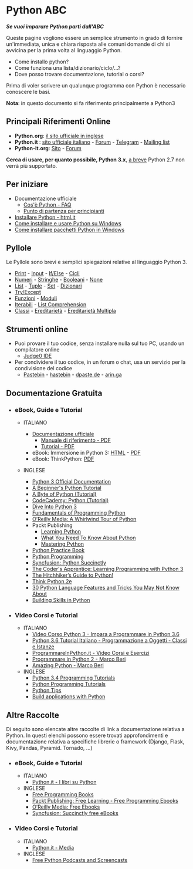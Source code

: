 # Python ABC

_**Se vuoi imparare Python parti dall'ABC**_

Queste pagine vogliono essere un semplice strumento in grado di fornire un'immediata, unica e chiara risposta alle comuni domande di chi si avvicina per la prima volta al linguaggio Python.

* Come installo python?
* Come funziona una lista/dizionario/ciclo/...?
* Dove posso trovare documentazione, tutorial o corsi?

Prima di voler scrivere un qualunque programma con Python è necessario conoscere le basi.

**Nota**: in questo documento si fa riferimento principalmente a Python3


## Principali Riferimenti Online
* **Python.org**: [il sito ufficiale in inglese](https://docs.python.org)
* **Python.it** : [sito ufficiale italiano](http://www.python.it/) - [Forum](http://www.python.it/forum) - [Telegram](https://t.me/pythonita) - [Mailing list](http://www.python.it/comunita/mailing-list/)
* **Python-it.org**: [Sito](http://www.python-it.org) - [Forum](http://www.python-it.org/forum)

**Cerca di usare, per quanto possibile, Python 3.x**, [a breve](https://pythonclock.org) Python 2.7 non verrà più supportato.

## Per iniziare

  * Documentazione ufficiale
     * [Cos'è Python - FAQ](http://python.it/doc/faq/)
     * [Punto di partenza per principianti](http://python.it/doc/newbie/)
  * [Installare Python - html.it](http://www.html.it/pag/15609/installare-python/)
  * [Come installare e usare Python su Windows](https://gist.github.com/ricpol/2ca0ae46f02bfddf08036fa85519aa97)
  * [Come installare pacchetti Python in Windows](https://gist.github.com/ricpol/2ca0ae46f02bfddf08036fa85519aa97)

## Pyllole

Le Pyllole sono brevi e semplici spiegazioni relative al linguaggio Python 3.

* [Print](Pyllole/Print.md) - [Input](Pyllole/Input.md) - [If/Else](Pyllole/If-Else.md) - [Cicli](Pyllole/Loops.md)
* [Numeri](Pyllole/Type_Number.md) - [Stringhe](Pyllole/Type_String.md) - [Booleani](Pyllole/Type_Boolean.md) - [None](Pyllole/Type_None.md)
* [List](Pyllole/Type_List.md) - [Tuple](Pyllole/Type_Tuple.md) - [Set](Pyllole/Type_Set.md) - [Dizionari](Pyllole/Type_Dictionary.md)
* [Try/Except](Pyllole/Try_Except.md)
* [Funzioni](Pyllole/Functions.md) - [Moduli](Pyllole/Modules.md)
* [Iterabili](Pyllole/Iterable.md) - [List Comprehension](Pyllole/List_Comprehension.md)
* [Classi](Pyllole/Classes.md) - [Ereditarietà](Pyllole/Inheritance.md) - [Ereditarietà Multipla](Pyllole/Inheritance_Multiple.md)


## Strumenti online

  * Puoi provare il tuo codice, senza installare nulla sul tuo PC, usando un compilatore online
     * [Judge0 IDE](https://ide.judge0.com)
  * Per condividere il tuo codice, in un forum o chat, usa un servizio per la condivisione del codice
     * [Pastebin](https://pastebin.com) -  [hastebin](https://hastebin.com) - [dpaste.de](https://dpaste.de) - [arin.ga](https://arin.ga)

## Documentazione Gratuita

* ### eBook, Guide e Tutorial
  * ITALIANO
      * [Documentazione ufficiale](http://docs.python.it)
          * [Manuale di riferimento  - PDF](http://docs.python.it/paper-a4/ref.pdf)
          * [Tutorial - PDF](http://docs.python.it/paper-a4/tut.pdf)
      * eBook: Immersione in Python 3: [HTML](http://gpiancastelli.altervista.org/dip3-it/) - [PDF](http://gpiancastelli.altervista.org/dip3-it/d/diveintopython3-it-pdf-latest.zip)
      * eBook: ThinkPython: [PDF](https://github.com/AllenDowney/ThinkPythonItalian/blob/master/thinkpython_italian.pdf)

  * INGLESE

      * [Python 3 Official Documentation](https://docs.python.org/3/download.html)
      * [A Beginner's Python Tutorial](https://en.wikibooks.org/wiki/A_Beginner%27s_Python_Tutorial)
      * [A Byte of Python (Tutorial)](https://python.swaroopch.com/first_steps.html)
      * [CodeCademy: Python (Tutorial)](https://www.codecademy.com/learn/python)
      * [Dive Into Python 3](http://getpython3.com/diveintopython3/)
      * [Fundamentals of Programming Python](http://python.cs.southern.edu/pythonbook/pythonbook.pdf)
      * [O’Reilly Media: A Whirlwind Tour of Python](http://www.oreilly.com/programming/free/files/a-whirlwind-tour-of-python.pdf)
      * Packt Publishing
          * [Learning Python](https://www.packtpub.com/packt/free-ebook/learning-python)
          * [What You Need To Know About Python](https://www.packtpub.com/packt/free-ebook/what-you-need-know-about-python)
          * [Mastering Python](https://www.packtpub.com/free-ebook/mastering-python)
      * [Python Practice Book](https://anandology.com/python-practice-book/index.html)
      * [Python Programming](https://upload.wikimedia.org/wikipedia/commons/9/91/Python_Programming.pdf)
      * [Syncfusion: Python Succinctly](https://www.syncfusion.com/ebooks/python)
      * [The Coder's Apprentice: Learning Programming with Python 3](http://www.spronck.net/pythonbook/)
      * [The Hitchhiker’s Guide to Python!](http://docs.python-guide.org/en/latest/)
      * [Think Python 2e](http://greenteapress.com/wp/think-python-2e/)
      * [30 Python Language Features and Tricks You May Not Know About](http://sahandsaba.com/thirty-python-language-features-and-tricks-you-may-not-know.html)
      * [Building Skills in Python](http://www.itmaybeahack.com/book/python-2.6/latex/BuildingSkillsinPython.pdf)


* ### Video Corsi e Tutorial
  * ITALIANO
      * [Video Corso Python 3 - Impara a Programmare in Python 3.6](https://www.youtube.com/playlist?list=PLHUQL6-_n9Zes1VLMgJbLa8IIOHT9x4Nu)
      * [Python 3.6 Tutorial Italiano - Programmazione a Oggetti - Classi e Istanze](https://www.youtube.com/watch?v=nmoJf-Ei4TA&list=PLHUQL6-_n9ZdD3JMKg4On4NFh8bBg3Ckn)
      * [ProgrammareInPython.it - Video Corsi e Esercizi](https://www.programmareinpython.it/programmare-in-python/)
      * [Programmare in Python 2 - Marco Beri](https://www.youtube.com/playlist?list=PLC4DEDAECF24B855D)
      * [Amazing Python - Marco Beri](https://www.youtube.com/watch?v=O0DLSD5o5VU&list=PLu-RPGHOxmPVN7WbrlmO6Vc2gb8djB3_n)
  * INGLESE
      * [Python 3.4 Programming Tutorials](https://www.youtube.com/playlist?list=PL6gx4Cwl9DGAcbMi1sH6oAMk4JHw91mC_)
      * [Python Programming Tutorials](https://www.youtube.com/playlist?list=PLEA1FEF17E1E5C0DA)
      * [Python Tips](https://www.youtube.com/playlist?list=PLP8GkvaIxJP3ignHY_Dq7bFsvwzAcqZ1i)
      * [Build applications with Python](https://www.youtube.com/playlist?list=PL41psiCma00wwvtQyLFMFpzWxUYmSZwZy)

## Altre Raccolte
Di seguito sono elencate altre raccolte di link a documentazione relativa a Python.
In questi elenchi possono essere trovati approfondimenti e documentazione relativa a specifiche librerie o framework (Django, Flask, Kivy, Pandas, Pyramid. Tornado, ...)

* ### eBook, Guide e Tutorial
  * ITALIANO
      * [Python.it - I libri su Python](http://www.python.it/doc/libri/)
  * INGLESE
      * [Free Programming Books](https://github.com/EbookFoundation/free-programming-books/blob/master/free-podcasts-screencasts-en.md#python)
      * [Packt Publishing: Free Learning - Free Programming Ebooks](https://www.packtpub.com/packt/offers/free-learning)
      * [O’Reilly Media: Free Ebooks](http://www.oreilly.com/free/reports.html)
      * [Syncfusion: Succinctly free eBooks](https://www.syncfusion.com/ebooks)

*  ### Video Corsi e Tutorial
   * ITALIANO
       * [Python.it - Media](http://python.it/doc/media/)
   * INGLESE
      * [Free Python Podcasts and Screencasts](https://github.com/EbookFoundation/free-programming-books/blob/master/free-podcasts-screencasts-en.md#python)
